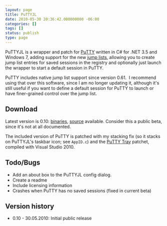 ```yaml
---
layout: page
title: PuTTYJL
date: 2010-05-30 20:36:42.000000000 -06:00
categories: []
tags: []
status: publish
type: page
---
```


PuTTYJL is a wrapper and patch for [PuTTY][putty] written in C# for .NET 3.5 and
Windows 7, adding support for the new [jump lists][jl], allowing you to create
jump list entries for saved sessions in the registry and optionally just launch
the wrapper to start a default session in PuTTY.

PuTTY includes native jump list support since version 0.61.  I recommend using
that over this software, since I am no longer updating it, although it's still
useful if you want to define a default session for PuTTY to launch or have
finer-grained control over the jump list.

## Download

Latest version is 0.10: [binaries](/images/2010/puttyjl-0.10.zip),
[source](/images/2010/puttyjl-0.10-src.tar.gz) available. Consider this a public
beta, since it's not at all documented.

The included version of PuTTY is patched with my stacking fix (so it stacks on
PuTTYJL's taskbar icon; see `AppID.c`) and the [PuTTY Tray][putty-tray] patchet,
compiled with Visual Studio 2010.

## Todo/Bugs

 * Add an about box to the PuTTYJL config dialog.
 * Create a readme
 * Include licensing information
 * Crashes when PuTTY has no saved sessions (fixed in current beta)
 
## Version history

 * 0.10 - 30.05.2010: Initial public release

[putty]: http://www.chiark.greenend.org.uk/~sgtatham/putty/
[jl]: http://windows.microsoft.com/en-us/windows7/products/features/jump-lists
[putty-tray]: http://haanstra.eu/putty/
